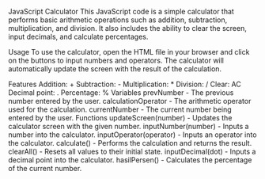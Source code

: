 JavaScript Calculator
This JavaScript code is a simple calculator that performs basic arithmetic operations such as addition, subtraction, multiplication, and division. It also includes the ability to clear the screen, input decimals, and calculate percentages.

Usage
To use the calculator, open the HTML file in your browser and click on the buttons to input numbers and operators. The calculator will automatically update the screen with the result of the calculation.

Features
Addition: +
Subtraction: -
Multiplication: *
Division: /
Clear: AC
Decimal point: .
Percentage: %
Variables
prevNumber - The previous number entered by the user.
calculationOperator - The arithmetic operator used for the calculation.
currentNumber - The current number being entered by the user.
Functions
updateScreen(number) - Updates the calculator screen with the given number.
inputNumber(number) - Inputs a number into the calculator.
inputOperator(operator) - Inputs an operator into the calculator.
calculate() - Performs the calculation and returns the result.
clearAll() - Resets all values to their initial state.
inputDecimal(dot) - Inputs a decimal point into the calculator.
hasilPersen() - Calculates the percentage of the current number.
